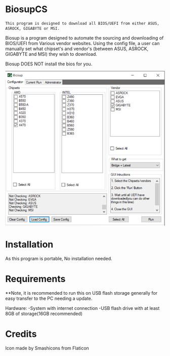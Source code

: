 # BiosupCS #

```
This program is designed to download all BIOS/UEFI from either ASUS, ASROCK, GIGABYTE or MSI.
```
Biosup is a program designed to automate the sourcing and downloading of BIOS/UEFI from Various vendor websites. Using the config file, a user can manually set what chipset's and vendor's (between ASUS, ASROCK, GIGABYTE and MSI) they wish to download.


Biosup DOES NOT install the bios for you.

![Biosup UI](./resource/Biosup_gui.png)

# Installation #

As this program is portable, No installation needed.

# Requirements #
**Note, it is recommended to run this on USB flash storage generally for easy transfer to the PC needing a update.

Hardware: 
-System with internet connection 
-USB flash drive with at least 8GB of storage(16GB recommended)


# Credits #

Icon made by Smashicons from Flaticon
